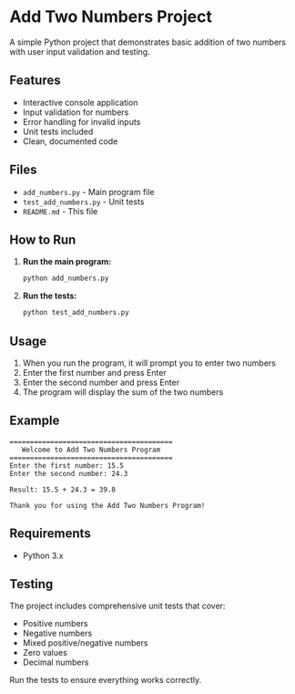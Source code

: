 # Add Two Numbers Project

A simple Python project that demonstrates basic addition of two numbers with user input validation and testing.

## Features

- Interactive console application
- Input validation for numbers
- Error handling for invalid inputs
- Unit tests included
- Clean, documented code

## Files

- `add_numbers.py` - Main program file
- `test_add_numbers.py` - Unit tests
- `README.md` - This file

## How to Run

1. **Run the main program:**
   ```bash
   python add_numbers.py
   ```

2. **Run the tests:**
   ```bash
   python test_add_numbers.py
   ```

## Usage

1. When you run the program, it will prompt you to enter two numbers
2. Enter the first number and press Enter
3. Enter the second number and press Enter
4. The program will display the sum of the two numbers

## Example

```
========================================
   Welcome to Add Two Numbers Program
========================================
Enter the first number: 15.5
Enter the second number: 24.3

Result: 15.5 + 24.3 = 39.8

Thank you for using the Add Two Numbers Program!
```

## Requirements

- Python 3.x

## Testing

The project includes comprehensive unit tests that cover:
- Positive numbers
- Negative numbers
- Mixed positive/negative numbers
- Zero values
- Decimal numbers

Run the tests to ensure everything works correctly.
